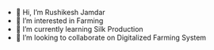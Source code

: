 - 👋 Hi, I’m Rushikesh Jamdar
- 👀 I’m interested in Farming
- 🌱 I’m currently learning Silk Production
- 💞️ I’m looking to collaborate on Digitalized Farming System


<!---
Rushikesh020/Rushikesh020 is a ✨ special ✨ repository because its `README.md` (this file) appears on your GitHub profile.
You can click the Preview link to take a look at your changes.
--->
